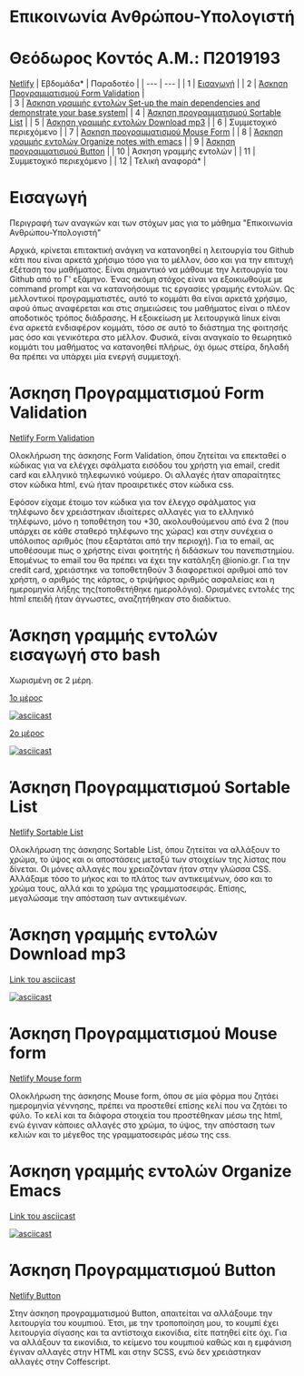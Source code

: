 # Επικοινωνία Ανθρώπου-Υπολογιστή
# Θεόδωρος Κοντός             Α.Μ.: Π2019193
[Netlify](https://hci-p2019193.netlify.app/)
| Εβδομάδα* | Παραδοτέο | 
| --- | --- | 
| 1 | [Εισαγωγή](#Εισαγωγή) | 
| 2 | [Άσκηση Προγραμματισμού Form Validation](#Άσκηση-Προγραμματισμού-Form-Validation) |  
| 3 | [Άσκηση γραμμής εντολών Set-up the main dependencies and demonstrate your base system](#Άσκηση-γραμμής-εντολών-εισαγωγή-στο-bash)| 
| 4 | [Άσκηση προγραμματισμού Sortable List](#Άσκηση-Προγραμματισμού-Sortable-List) | 
| 5 | [Άσκηση γραμμής εντολών Download mp3](#Άσκηση-γραμμής-εντολών-Download-mp3) | 
| 6 | Συμμετοχικό περιεχόμενο | 
| 7 | [Άσκηση προγραμματισμού Mouse Form](#Άσκηση-Προγραμματισμού-Mouse-form) | 
| 8 | [Άσκηση γραμμής εντολών Organize notes with emacs](#Άσκηση-γραμμής-εντολών-Οrganize-Εmacs) | 
| 9 | [Άσκηση προγραμματισμού Button](#Άσκηση-Προγραμματισμού-Button) | 
| 10 | Άσκηση γραμμής εντολών | 
| 11 | Συμμετοχικό περιεχόμενο | 
| 12 | Τελική αναφορά* | 

# Εισαγωγή
Περιγραφή των αναγκών και των στόχων μας για το μάθημα "Επικοινωνία Ανθρώπου-Υπολογιστή"

Αρχικά, κρίνεται επιτακτική ανάγκη να κατανοηθεί η λειτουργία του Github κάτι που είναι αρκετά χρήσιμο τόσο για το μέλλον, όσο και για την επιτυχή εξέταση του μαθήματος.
Είναι σημαντικό να μάθουμε την λειτουργία του Github από το Γ' εξάμηνο.
Ένας ακόμη στόχος είναι να εξοικιωθούμε με command prompt και να κατανοήσουμε τις εργασίες γραμμής εντολών. Ως μελλοντικοί προγραμματιστές, αυτό το κομμάτι θα είναι αρκετά χρήσιμο, αφού όπως αναφέρεται και στις σημειώσεις του μαθήματος είναι ο πλέον αποδοτικός τρόπος διάδρασης. Η εξοικείωση με λειτουργικά linux είναι ένα αρκετά ενδιαφέρον κομμάτι, τόσο σε αυτό το διάστημα της φοιτησής μας όσο και γενικότερα στο μέλλον. 
Φυσικά, είναι αναγκαίο το θεωρητικό κομμάτι του μαθήματος να κατανοηθεί πλήρως, όχι όμως στείρα, δηλαδή θα πρέπει να υπάρχει μία ενεργή συμμετοχή. 

# Άσκηση Προγραμματισμού Form Validation
[Netlify Form Validation](https://hci-p2019193.netlify.app/remix/form-validation/)

Ολοκλήρωση της άσκησης Form Validation, όπου ζητείται να επεκταθεί ο κώδικας για να ελέγχει σφάλματα εισόδου του χρήστη για email, credit card και ελληνικό τηλεφωνικό νούμερο. Οι αλλαγές ήταν απαραίτητες στον κώδικα html, ενώ ήταν προαιρετικές στον κώδικα css.  

Εφόσον είχαμε έτοιμο τον κώδικα για τον έλεγχο σφάλματος για τηλέφωνο δεν χρειάστηκαν ιδιαίτερες αλλαγές για το ελληνικό τηλέφωνο, μόνο η τοποθέτηση του +30, ακολουθούμενου από ένα 2 (που υπάρχει σε κάθε σταθερό τηλέφωνο της χώρας) και στην συνέχεια ο υπόλοιπος αριθμός (που εξαρτάται από την περιοχή). Για το email, ας υποθέσουμε πως ο χρήστης είναι φοιτητής ή διδάσκων του πανεπιστημίου. Επομένως το email του θα πρέπει να έχει την κατάληξη @ionio.gr. Για την credit card, χρειάστηκε να τοποθετηθούν 3 διαφορετικοί αριθμοί από τον χρήστη, ο αριθμός της κάρτας, ο τριψήφιος αριθμός ασφαλείας και η ημερομηνία λήξης της(τοποθετήθηκε ημερολόγιο). Ορισμένες εντολές της html επειδή ήταν άγνωστες, αναζητήθηκαν στο διαδίκτυο. 

# Άσκηση γραμμής εντολών εισαγωγή στο bash
Χωρισμένη σε 2 μέρη.

[1ο μέρος](https://asciinema.org/a/382940)

[![asciicast](https://asciinema.org/a/382940.svg)](https://asciinema.org/a/382940)

[2ο μέρος](https://asciinema.org/a/382948)

[![asciicast](https://asciinema.org/a/382948.svg)](https://asciinema.org/a/382948)

# Άσκηση Προγραμματισμού Sortable List
[Netlify Sortable List](https://hci-p2019193.netlify.app/remix/sortable-list/)

Ολοκλήρωση της άσκησης Sortable List, όπου ζητείται να αλλάξουν το χρώμα, το ύψος και οι αποστάσεις μεταξύ των στοιχείων της λίστας που δίνεται. 
Οι μόνες αλλαγές που χρειαζόνταν ήταν στην γλώσσα CSS. Αλλάξαμε τόσο το μήκος και το πλάτος των αντικειμένων, όσο και το χρώμα τους, αλλά και το χρώμα της γραμματοσειράς. Επίσης, μεγαλώσαμε την απόσταση των αντικειμένων. 

# Άσκηση γραμμής εντολών Download mp3
[Link του asciicast](https://asciinema.org/a/382768)

[![asciicast](https://asciinema.org/a/382617.svg)](https://asciinema.org/a/382617)

# Άσκηση Προγραμματισμού Mouse form
[Netlify Mouse form](https://hci-p2019193.netlify.app/remix/mouse-form/)

Ολοκλήρωση της άσκησης Mouse form, όπου σε μία φόρμα που ζητάει ημερομηνία γέννησης, πρέπει να προστεθεί επίσης κελί που να ζητάει το φύλο. 
Το κελί και τα διάφορα στοιχεία του προστέθηκαν μέσω της html, ενώ έγιναν κάποιες αλλαγές στο χρώμα, το ύψος, την απόσταση των κελιών και το μέγεθος της γραμματοσειράς μέσω της css.

# Άσκηση γραμμής εντολών Οrganize Εmacs
[Link του asciicast](https://asciinema.org/a/382617)

[![asciicast](https://asciinema.org/a/382768.svg)](https://asciinema.org/a/382768)

# Άσκηση Προγραμματισμού Button
[Netlify Button](https://hci-p2019193.netlify.app/remix/button/)

Στην άσκηση προγραμματισμού Button, απαιτείται να αλλάξουμε την λειτουργία του κουμπιού. Έτσι, με την τροποποίηση μου, το κουμπί έχει λειτουργία σίγασης και τα αντίστοιχα εικονίδια, είτε πατηθεί είτε όχι. Για να αλλάξουν τα εικονίδια, το κείμενο του κουμπιού καθώς και η εμφάνιση έγιναν αλλαγές στην HTML και στην SCSS, ενώ δεν χρειάστηκαν αλλαγές στην Coffescript. 

